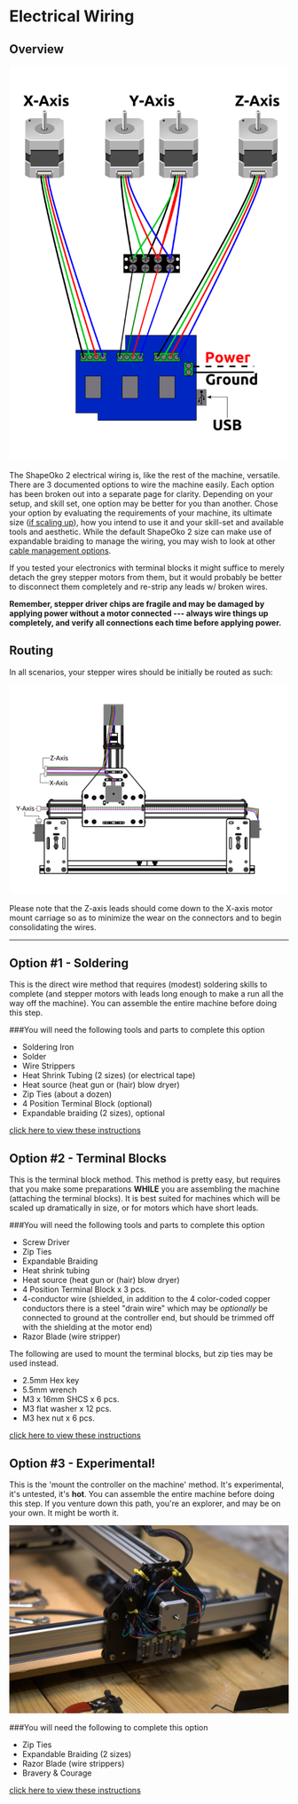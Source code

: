 # Electrical Wiring

## Overview

![schematic](sketches/electronics_layout.svg)

The ShapeOko 2 electrical wiring is, like the rest of the machine, versatile. There are 3 documented options to wire the machine easily. Each option has been broken out into a separate page for clarity. Depending on your setup, and skill set, one option may be better for you than another. Chose your option by evaluating the requirements of your machine, its ultimate size ([if scaling up](http://www.shapeoko.com/wiki/index.php/Scaling_Up)), how you intend to use it and your skill-set and available tools and aesthetic. While the default ShapeOko 2 size can make use of expandable braiding to manage the wiring, you may wish to look at other [cable management options](http://www.shapeoko.com/wiki/index.php/Cable_Management).

If you tested your electronics with terminal blocks it might suffice to merely detach the grey stepper motors from them, but it would probably be better to disconnect them completely and re-strip any leads w/ broken wires.

**Remember, stepper driver chips are fragile and may be damaged by applying power without a motor connected --- always wire things up completely, and verify all connections each time before applying power.**

## Routing

In all scenarios, your stepper wires should be initially be routed as such:

![wire facing up](wiring/wiring_routing_overview.svg)

Please note that the Z-axis leads should come down to the X-axis motor mount carriage so as to minimize the wear on the connectors and to begin consolidating the wires.

---

## Option #1 - Soldering
This is the direct wire method that requires (modest) soldering skills to complete (and stepper motors with leads long enough to make a run all the way off the machine). You can assemble the entire machine before doing this step.

###You will need the following tools and parts to complete this option

* Soldering Iron
* Solder
* Wire Strippers
* Heat Shrink Tubing (2 sizes) (or electrical tape)
* Heat source (heat gun or (hair) blow dryer)
* Zip Ties (about a dozen)
* 4 Position Terminal Block (optional)
* Expandable braiding (2 sizes), optional

[click here to view these instructions](wiring_1.html)


## Option #2 - Terminal Blocks

This is the terminal block method. This method is pretty easy, but requires that you make some preparations **WHILE** you are assembling the machine (attaching the terminal blocks). It is best suited for machines which will be scaled up dramatically in size, or for motors which have short leads.

###You will need the following tools and parts to complete this option

* Screw Driver
* Zip Ties
* Expandable Braiding
* Heat shrink tubing
* Heat source (heat gun or (hair) blow dryer)
* 4 Position Terminal Block x 3 pcs.
* 4-conductor wire (shielded, in addition to the 4 color-coded copper conductors there is a steel "drain wire" which may be _optionally_ be connected to ground at the controller end, but should be trimmed off with the shielding at the motor end)
* Razor Blade (wire stripper)

The following are used to mount the terminal blocks, but zip ties may be used instead.

* 2.5mm Hex key
* 5.5mm wrench
* M3 x 16mm SHCS x 6 pcs.
* M3 flat washer x 12 pcs.
* M3 hex nut x 6 pcs.

[click here to view these instructions](wiring_2.html)

## Option #3 - Experimental!

This is the 'mount the controller on the machine' method. It's experimental, it's untested, it's **hot**. You can assemble the entire machine before doing this step. If you venture down this path, you're an explorer, and may be on your own. It might be worth it.

![mtcotm](wiring/68-so_wiring-067.jpg)

###You will need the following to complete this option

* Zip Ties
* Expandable Braiding (2 sizes)
* Razor Blade (wire strippers)
* Bravery & Courage

[click here to view these instructions](wiring_3.html)
